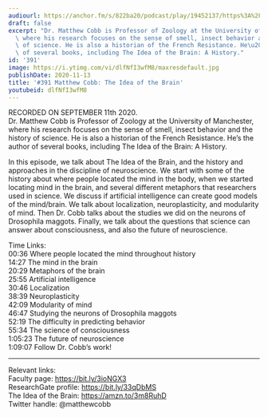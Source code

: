 ```yaml
---
audiourl: https://anchor.fm/s/822ba20/podcast/play/19452137/https%3A%2F%2Fd3ctxlq1ktw2nl.cloudfront.net%2Fstaging%2F2020-8-11%2Fae46e724-847a-5f5c-5a84-5fccbff244b7.m4a
draft: false
excerpt: "Dr. Matthew Cobb is Professor of Zoology at the University of Manchester,\
  \ where his research focuses on the sense of smell, insect behavior and the history\
  \ of science. He is also a historian of the French Resistance. He\u2019s the author\
  \ of several books, including The Idea of the Brain: A History."
id: '391'
image: https://i.ytimg.com/vi/dlfNfI3wfM8/maxresdefault.jpg
publishDate: 2020-11-13
title: '#391 Matthew Cobb: The Idea of the Brain'
youtubeid: dlfNfI3wfM8
---
```

<div class="timelinks">

RECORDED ON SEPTEMBER 11th 2020.  
Dr. Matthew Cobb is Professor of Zoology at the University of Manchester, where his research focuses on the sense of smell, insect behavior and the history of science. He is also a historian of the French Resistance. He’s the author of several books, including The Idea of the Brain: A History.

In this episode, we talk about The Idea of the Brain, and the history and approaches in the discipline of neuroscience. We start with some of the history about where people located the mind in the body, when we started locating mind in the brain, and several different metaphors that researchers used in science. We discuss if artificial intelligence can create good models of the mind/brain. We talk about localization, neuroplasticity, and modularity of mind. Then Dr. Cobb talks about the studies we did on the neurons of Drosophila maggots. Finally, we talk about the questions that science can answer about consciousness, and also the future of neuroscience.

Time Links:  
<time>00:36</time> Where people located the mind throughout history  
<time>14:27</time> The mind in the brain  
<time>20:29</time> Metaphors of the brain  
<time>25:55</time> Artificial intelligence  
<time>30:46</time> Localization  
<time>38:39</time> Neuroplasticity  
<time>42:09</time> Modularity of mind  
<time>46:47</time> Studying the neurons of Drosophila maggots  
<time>52:19</time> The difficulty in predicting behavior  
<time>55:34</time> The science of consciousness  
<time>1:05:23</time> The future of neuroscience  
<time>1:09:07</time> Follow Dr. Cobb’s work! 

---

Relevant links:  
Faculty page: https://bit.ly/3ioNGX3  
ResearchGate profile: https://bit.ly/33qDbMS  
The Idea of the Brain: https://amzn.to/3m8RuhD  
Twitter handle: @matthewcobb
</div>


